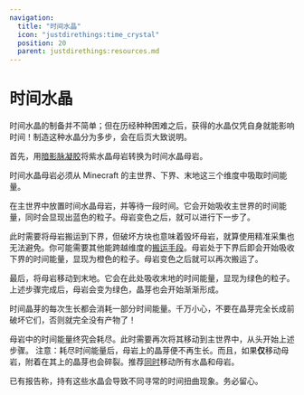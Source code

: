 ```yaml
---
navigation:
  title: "时间水晶"
  icon: "justdirethings:time_crystal"
  position: 20
  parent: justdirethings:resources.md
---
```


# 时间水晶

时间水晶的制备并不简单；但在历经种种困难之后，获得的水晶仅凭自身就能影响时间！制造这种水晶分为多步，会在后页大致说明。

首先，用[暗影脉凝胶](./goo_tier4.md)将紫水晶母岩转换为时间水晶母岩。

时间水晶母岩必须从 Minecraft 的主世界、下界、末地这三个维度中吸取时间能量。

在主世界中放置时间水晶母岩，并等待一段时间。它会开始吸收主世界的时间能量，同时会显现出蓝色的粒子。母岩变色之后，就可以进行下一步了。

此时需要将母岩搬运到下界，但破坏方块也意味着毁坏母岩，就算使用精准采集也无法避免。你可能需要其他能跨越维度的[搬运手段](./mach_blockswappert1.md)。母岩处于下界后即会开始吸收下界的时间能量，显现为橙色的粒子。母岩变色之后就可以再次搬运了。

最后，将母岩移动到末地。它会在此处吸收末地的时间能量，显现为绿色的粒子。上述步骤完成后，母岩会变为绿色，晶芽也会开始渐渐形成。

时间晶芽的每次生长都会消耗一部分时间能量。千万小心，不要在晶芽完全长成前破坏它们，否则就完全没有产物了！

母岩中的时间能量终究会耗尽。此时需要再次将其移动到主世界中，从头开始上述步骤。
注意：耗尽时间能量后，母岩上的晶芽便不再生长。而且，如果**仅**移动母岩，附着在其上的晶芽也会碎裂。推荐[同时](./mach_blockswappert2.md)移动所有水晶和母岩。

已有报告称，持有这些水晶会导致不同寻常的时间扭曲现象。务必留心。

